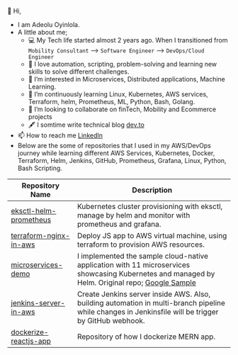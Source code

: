 👋 Hi, 
- I am Adeolu Oyinlola.
- A little about me;
    - :computer: My Tech life started almost 2 years ago. When I transitioned from `Mobility Consultant`  --> `Software Engineer`  --> `DevOps/Cloud Engineer`
    - :blue_heart: I love automation, scripting, problem-solving and learning new skills to solve different challenges.
    - 👀 I’m interested in Microservices, Distributed applications, Machine Learning.
    - 🌱 I’m continuously learning Linux, Kubernetes, AWS services, Terraform, helm, Prometheus, ML, Python, Bash, Golang.
    - 💞️ I’m looking to collaborate on finTech, Mobility and Ecommerce projects
    - :fountain_pen: I somtime write technical blog [dev.to](https://dev.to/deoluoyinlola/)
- 📫 How to reach me [LinkedIn](https://www.linkedin.com/in/deoluoyinlola/)
- Below are the some of repositories that I used in my AWS/DevOps journey while learning different AWS Services, Kubernetes, Docker, Terraform, Helm, Jenkins, GitHub, Prometheus, Grafana, Linux, Python, Bash Scripting.

| Repository Name | Description |
| --- | --- |
| [eksctl-helm-prometheus](https://github.com/deoluoyinlola/eksctl-kubernetes-cluster-helm-prometheus) | Kubernetes cluster provisioning with eksctl, manage by helm and monitor with prometheus and grafana. |
| [terraform-nginx-in-aws](https://github.com/deoluoyinlola/terraform-nginx-in-aws) | Deploy JS app to AWS virtual machine, using terraform to provision AWS resources. |
| [microservices-demo](https://github.com/deoluoyinlola/microservices-demo) | I implemented the sample cloud-native application with 11 microservices showcasing Kubernetes and managed by Helm. Original repo; [Google Sample](https://github.com/GoogleCloudPlatform/microservices-demo) |
| [jenkins-server-in-aws](https://github.com/deoluoyinlola/jenkins-server-in-aws) | Create Jenkins server inside AWS. Also, building automation in multi-branch pipeline while changes in Jenkinsfile will be trigger by GitHub webhook. |
| [dockerize-reactjs-app](https://github.com/deoluoyinlola/dockerize-reactjs-app) | Repository of how I dockerize MERN app. |


<!---
deoluoyinlola/deoluoyinlola is a ✨ special ✨ repository because its `README.md` (this file) appears on your GitHub profile.
You can click the Preview link to take a look at your changes.
--->
